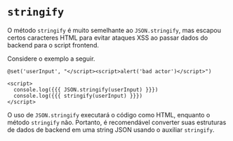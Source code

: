 # `stringify`

O método `stringify` é muito semelhante ao `JSON.stringify`, mas escapou certos caracteres HTML para evitar ataques XSS ao passar dados do backend para o script frontend.

Considere o exemplo a seguir.

```edge
@set('userInput', "</script><script>alert('bad actor')</script>")

<script>
  console.log({{{ JSON.stringify(userInput) }}})
  console.log({{{ stringify(userInput) }}})
</script>
```

O uso de `JSON.stringify` executará o código como HTML, enquanto o método `stringify` não. Portanto, é recomendável converter suas estruturas de dados de backend em uma string JSON usando o auxiliar `stringify`.
